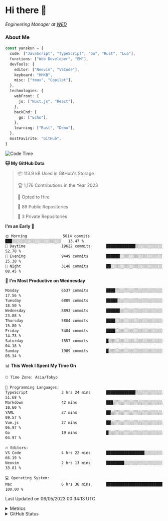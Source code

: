 # Hi there&nbsp;:wave:

<!-- ![Alt text](https://spotify-recently-played-readme.vercel.app/api?user=31kynbuubkiu3r4qh4hjuaglhfay) -->

_Engineering Manager at [WED](https://github.com/wedinc)_

### About Me

```ts
const yanskun = {
  code: ["JavaScript", "TypeScript", "Go", "Rust", "Lua"],
  functions: ["Web Developer", "EM"],
  devTools: {
    editor: ["Neovim", "VSCode"],
    keyboard: "HHKB",
    misc: ["tmux", "Copilot"],
  },
  technologies: {
    webFront: {
      js: ["Nuxt.js", "React"],
    },
    backEnd: {
      go: ["Echo"],
    },
    learning: ["Rust", "Deno"],
  },
  mostFavirite: "GitHub",
}
```

<!--START_SECTION:waka-->
![Code Time](http://img.shields.io/badge/Code%20Time-291%20hrs%2050%20mins-blue)

**🐱 My GitHub Data** 

> 📦 113.9 kB Used in GitHub's Storage 
 > 
> 🏆 1,176 Contributions in the Year 2023
 > 
> 💼 Opted to Hire
 > 
> 📜 89 Public Repositories 
 > 
> 🔑 3 Private Repositories 
 > 
**I'm an Early 🐤** 

```text
🌞 Morning                5014 commits        ███░░░░░░░░░░░░░░░░░░░░░░   13.47 % 
🌆 Daytime                19622 commits       █████████████░░░░░░░░░░░░   52.70 % 
🌃 Evening                9449 commits        ██████░░░░░░░░░░░░░░░░░░░   25.38 % 
🌙 Night                  3148 commits        ██░░░░░░░░░░░░░░░░░░░░░░░   08.45 % 
```
📅 **I'm Most Productive on Wednesday** 

```text
Monday                   6537 commits        ████░░░░░░░░░░░░░░░░░░░░░   17.56 % 
Tuesday                  6889 commits        █████░░░░░░░░░░░░░░░░░░░░   18.50 % 
Wednesday                8893 commits        ██████░░░░░░░░░░░░░░░░░░░   23.88 % 
Thursday                 5884 commits        ████░░░░░░░░░░░░░░░░░░░░░   15.80 % 
Friday                   5484 commits        ████░░░░░░░░░░░░░░░░░░░░░   14.73 % 
Saturday                 1557 commits        █░░░░░░░░░░░░░░░░░░░░░░░░   04.18 % 
Sunday                   1989 commits        █░░░░░░░░░░░░░░░░░░░░░░░░   05.34 % 
```


📊 **This Week I Spent My Time On** 

```text
🕑︎ Time Zone: Asia/Tokyo

💬 Programming Languages: 
TypeScript               3 hrs 24 mins       █████████████░░░░░░░░░░░░   51.68 % 
Markdown                 42 mins             ███░░░░░░░░░░░░░░░░░░░░░░   10.60 % 
YAML                     37 mins             ██░░░░░░░░░░░░░░░░░░░░░░░   09.57 % 
Vue.js                   27 mins             ██░░░░░░░░░░░░░░░░░░░░░░░   06.97 % 
Go                       19 mins             █░░░░░░░░░░░░░░░░░░░░░░░░   04.97 % 

🔥 Editors: 
VS Code                  4 hrs 22 mins       █████████████████░░░░░░░░   66.19 % 
Neovim                   2 hrs 13 mins       ████████░░░░░░░░░░░░░░░░░   33.81 % 

💻 Operating System: 
Mac                      6 hrs 36 mins       █████████████████████████   100.00 % 
```


 Last Updated on 06/05/2023 00:34:13 UTC
<!--END_SECTION:waka-->

<details>
  <summary>Metrics</summary>
  <img src="https://github.com/yanskun/yanskun/blob/main/github-metrics.svg" alt="Metrics">
</details>

<details>
  <summary>GitHub Status</summary>
  <picture>
    <source media="(prefers-color-scheme: dark)" srcset="https://raw.githubusercontent.com/yanskun/yanskun/master/profile-summary-card-output/nord_dark/0-profile-details.svg">
   <img src="https://raw.githubusercontent.com/yanskun/yanskun/master/profile-summary-card-output/default/0-profile-details.svg">
  </picture>
  <br>
  <picture>
    <source media="(prefers-color-scheme: dark)" srcset="https://raw.githubusercontent.com/yanskun/yanskun/master/profile-summary-card-output/nord_dark/1-repos-per-language.svg">
   <img src="https://raw.githubusercontent.com/yanskun/yanskun/master/profile-summary-card-output/default/1-repos-per-language.svg">
  </picture>
  <picture>
    <source media="(prefers-color-scheme: dark)" srcset="https://raw.githubusercontent.com/yanskun/yanskun/master/profile-summary-card-output/nord_dark/2-most-commit-language.svg">
   <img src="https://raw.githubusercontent.com/yanskun/yanskun/master/profile-summary-card-output/default/2-most-commit-language.svg">
  </picture>
  <br>
  <picture>
    <source media="(prefers-color-scheme: dark)" srcset="https://raw.githubusercontent.com/yanskun/yanskun/master/profile-summary-card-output/nord_dark/3-stats.svg">
   <img src="https://raw.githubusercontent.com/yanskun/yanskun/master/profile-summary-card-output/default/3-stats.svg">
  </picture>
  <picture>
    <source media="(prefers-color-scheme: dark)" srcset="https://raw.githubusercontent.com/yanskun/yanskun/master/profile-summary-card-output/nord_dark/4-productive-time.svg">
   <img src="https://raw.githubusercontent.com/yanskun/yanskun/master/profile-summary-card-output/default/4-productive-time.svg">
  </picture>
</details>
